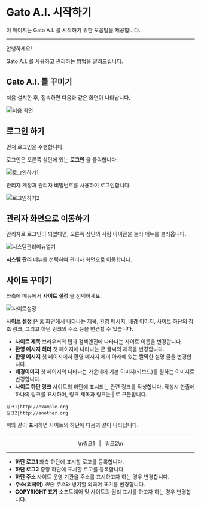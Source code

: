 # Gato A.I. 시작하기

이 페이지는 Gato A.I. 를 시작하기 위한 도움말을 제공합니다.

----

안녕하세요!

Gato A.I. 를 사용하고 관리하는 방법을 알려드립니다.



## Gato A.I. 를 꾸미기

처음 설치한 후, 접속하면 다음과 같은 화면이 나타납니다.

![처음 화면](https://files.readme.io/6d2c57a-Setup1.png)

## 로그인 하기

먼저 로그인을 수행합니다.

로그인은 오른쪽 상단에 있는 **로그인** 을 클릭합니다. 

![로그인하기1](https://files.readme.io/b0b7343-Setup2.png)

관리자 계정과 관리자 비밀번호를 사용하여 로그인합니다.

![로그인하기2](https://files.readme.io/1b62f4c-Setup3.png)


## 관리자 화면으로 이동하기

관리자로 로그인이 되었다면, 오른쪽 상단의 사람 아이콘을 눌러 메뉴를 불러옵니다.

![시스템관리메뉴열기](https://files.readme.io/5aad244-Setup4.png)

**시스템 관리** 메뉴를 선택하여 관리자 화면으로 이동합니다.


## 사이트 꾸미기

좌측에 메뉴에서 **사이트 설정** 을 선택하세요.

![사이트설정](https://files.readme.io/b6229da-Setup5.png)

**사이트 설정** 은 홈 화면에서 나타나는 제목, 환영 메시지, 배경 이미지, 사이트 하단의 참조 링크, 그리고 하단 링크의 주소 등을 변경할 수 있습니다.


* **사이트 제목** 브라우저의 탭과 검색엔진에 나타나는 사이트 이름을 변경합니다.
* **환영 메시지 헤더** 첫 페이지에 나타나는 큰 글씨의 제목을 변경합니다.
* **환영 메시지** 첫 페이지에서 환영 메시지 헤더 아래에 있는 짤막한 설명 글을 변경합니다.
* **배경이미지** 첫 페이지의 나타나는 가운데에 기본 이미지(키보드)를 원하는 이미지로 변경합니다.
* **사이트 하단 링크** 사이트의 하단에 표시되는 관련 링크를 작성합니다.
  작성시 한줄에 하나의 링크를 표시하며, 링크 제목과 링크는 | 로 구분합니다.
  
  
```text
링크1|http://example.org
링크2|http://another.org
```

 위와 같이 표시하면 사이트의 하단에 다음과 같이 나타납니다.

---
<div align=center>\n<a href=\"http://example.org\">링크1</a> &nbsp; | &nbsp; <a href=\"http://another.org\">링크2</a>\n</div>

---

* **하단 로고1** 좌측 하단에 표시할 로고를 등록합니다.
* **하단 로그2** 중앙 하단에 표시할 로고를 등록합니다.
* **하단 주소** 사이트 운영 기관을 주소를 표시하고자 하는 경우 변경합니다.
* **주소(외국어)** *하단 주소*와 병기할 외국어 표기를 변경합니다.
* **COPYRIGHT 표기** 소프트웨어 및 사이트의 권리 표시를 하고자 하는 경우 변경합니다.
